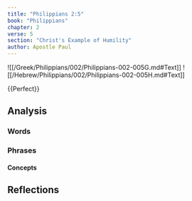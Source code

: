 ```yaml
---
title: "Philippians 2:5"
book: "Philippians"
chapter: 2
verse: 5
section: "Christ's Example of Humility"
author: Apostle Paul
---
```

![[/Greek/Philippians/002/Philippians-002-005G.md#Text]]
![[/Hebrew/Philippians/002/Philippians-002-005H.md#Text]]

{{Perfect}}

## Analysis

### Words

### Phrases

#### Concepts

## Reflections
